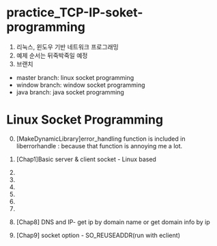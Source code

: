 # practice_TCP-IP-soket-programming
1. 리눅스, 윈도우 기반 네트워크 프로그래밍
2. 예제 순서는 뒤죽박죽일 예정
3. 브랜치
* master branch: linux socket programming
* window branch: window socket programming
* java branch: java socket programming


Linux Socket Programming
==================================
0. [MakeDynamicLibrary]error_handling function is included in liberrorhandle
: because that function is annoying me a lot.

1. [Chap1]Basic server & client socket - Linux based
2. 
3. 
4. 
5. 
6. 
7. 
8. [Chap8] DNS and IP- get ip by domain name or get domain info by ip
9. [Chap9] socket option - SO_REUSEADDR(run with eclient)
